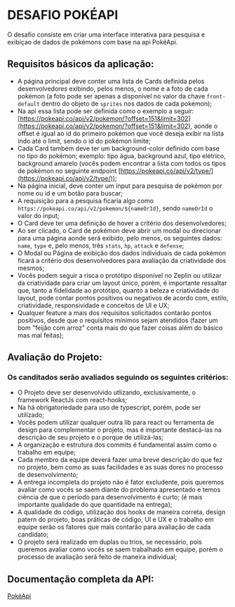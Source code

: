 # DESAFIO POKÉAPI
O desafio consiste em criar uma interface interativa para pesquisa e exibiçao de dados de pokémons com base na api PokéApi.


## Requisitos básicos da aplicação:

- A página principal deve conter uma lista de Cards definida pelos desenvolvedores exibindo, pelos menos, o nome e a foto de cada pokémon (a foto pode ser apenas a disponível no valor da chave `front-default` dentro do objeto de `sprites` nos dados de cada pokémon);
- Na api essa lista pode ser definida como o exemplo a seguir: [https://pokeapi.co/api/v2/pokemon/?offset=151&limit=302](https://pokeapi.co/api/v2/pokemon/?offset=151&limit=302), aonde o offset é igual ao id do primeiro pokémon que você deseja exibir na lista indo até o limit, sendo o id do pokémon limite;
- Cada Card também deve ter um background-color definido com base no tipo do pokémon; exemplo: tipo água, background azul, tipo elétrico, background amarelo (vocês podem encontrar a lista com todos os tipos de pokémon no seguinte endpoint [https://pokeapi.co/api/v2/type/](https://pokeapi.co/api/v2/type/)); 
- Na página inicial, deve conter um input para pesquisa de pokémon por nome ou id e um botão para buscar;
- A requisição para a pesquisa ficaria algo como `https://pokeapi.co/api/v2/pokemon/${nameOrId}`, sendo `nameOrId` o valor do input;
- O Card deve ter uma definição de hover a critério dos desenvolvedores;
- Ao ser clicado, o Card de pokémon deve abrir um modal ou direcionar para uma página aonde será exibido, pelo menos, os seguintes dados: `name`, `type` e, pelo menos, três `stats`, `hp`, `attack` e `defense`;
- O Modal ou Página de exibição dos dados individuais de cada pokémon ficará a critério dos desenvolvedores para avaliação da criatividade dos mesmos;
- Vocês podem seguir a risca o protótipo disponível no Zeplin ou utilizar da criatividade para criar um layout único, porém, é importante ressaltar que, tanto a fidelidade ao protótipo, quanto a beleza e criatividade do layout, pode contar pontos positivos ou negativos de acordo com, estilo, criatividade, responsividade e conceitos de UI e UX;
- Qualquer feature a mais dos requisitos solicitados contarão pontos positivos, desde que o requisitos mínimos sejam atendidos (fazer um bom "feijão com arroz" conta mais do que fazer coisas além do básico mas mal feitas);


## Avaliação do Projeto:
### Os canditados serão avaliados seguindo os seguintes critérios: 
- O Projeto deve ser desenvolvido utlizando, exclusivamente, o framework ReactJs com react-hooks;
- Na há obrigatoriedade para uso de typescript, porém, pode ser utilizado;
- Vocês podem utilizar qualquer outra lib para react ou ferramenta de design para complementar o projeto, mas é importante destacá-las na descrição de seu projeto e o porque de utilizá-las;
- A organização e estrutura dos commits é fundamental assim como o trabalho em equipe;
- Cada membro da equipe deverá fazer uma breve descrição do que fez no projeto, bem como as suas facilidades e as suas dores no processo de desenvolvimento;
- A entrega incompleta do projeto não é fator excludente, pois queremos avaliar como vocês se saem diante do problema apresentado e temos ciência de que o período para desenvolvimento é curto; (é mais importante qualidade do que quantidade na entrega);
- A qualidade do código, utilização dos hooks de maneira correta, design patern do projeto, boas práticas de código, UI e UX e o trabalho em equipe serão os fatores que mais contarão para avaliação de cada candidato;
- O projeto será realizado em duplas ou trios, se necessário, pois queremos avaliar como vocês se saem trabalhado em equipe, porém o processo de avaliação será feito de maneira individual;



## Documentação completa da API:

[PokéApi](https://pokeapi.co/)
